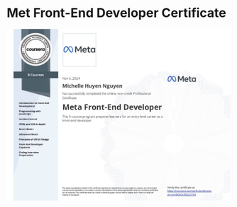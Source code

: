 <h1>Met Front-End Developer Certificate</h1>
<img src='./Meta-Front-End-Developer-Certificate.jpg' alt="Image of Michelle Nguyen's Meta Front-End Developer Certificate" />